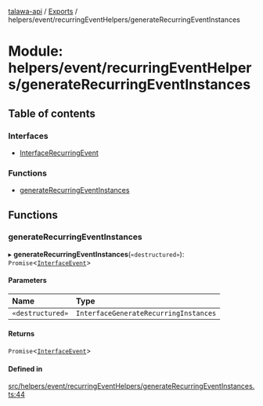 [talawa-api](../README.md) / [Exports](../modules.md) / helpers/event/recurringEventHelpers/generateRecurringEventInstances

# Module: helpers/event/recurringEventHelpers/generateRecurringEventInstances

## Table of contents

### Interfaces

- [InterfaceRecurringEvent](../interfaces/helpers_event_recurringEventHelpers_generateRecurringEventInstances.InterfaceRecurringEvent.md)

### Functions

- [generateRecurringEventInstances](helpers_event_recurringEventHelpers_generateRecurringEventInstances.md#generaterecurringeventinstances)

## Functions

### generateRecurringEventInstances

▸ **generateRecurringEventInstances**(`«destructured»`): `Promise`\<[`InterfaceEvent`](../interfaces/models_Event.InterfaceEvent.md)\>

#### Parameters

| Name | Type |
| :------ | :------ |
| `«destructured»` | `InterfaceGenerateRecurringInstances` |

#### Returns

`Promise`\<[`InterfaceEvent`](../interfaces/models_Event.InterfaceEvent.md)\>

#### Defined in

[src/helpers/event/recurringEventHelpers/generateRecurringEventInstances.ts:44](https://github.com/PalisadoesFoundation/talawa-api/blob/53234da/src/helpers/event/recurringEventHelpers/generateRecurringEventInstances.ts#L44)
